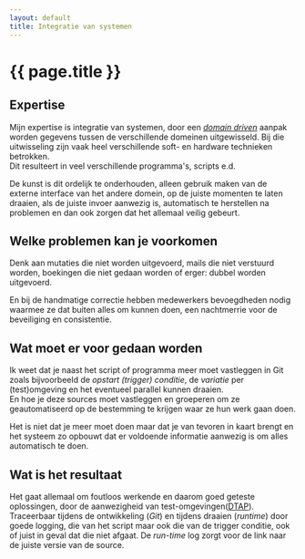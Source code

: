 ```yaml
---
layout: default
title: Integratie van systemen
---
```

# {{ page.title }}

## Expertise

  Mijn expertise is integratie van systemen, door een [_domain driven_](https://en.wikipedia.org/wiki/Domain-driven_design) aanpak worden gegevens tussen de verschillende domeinen uitgewisseld. Bij die uitwisseling zijn vaak heel verschillende soft- en hardware technieken betrokken.  
  Dit resulteert in veel verschillende programma's, scripts e.d.  
  
  De kunst is dit ordelijk te onderhouden, alleen gebruik maken van de externe interface van het andere domein, op de juiste momenten te laten draaien, als de juiste invoer aanwezig is, automatisch te herstellen na problemen en dan ook zorgen dat het allemaal veilig gebeurt. 

## Welke problemen kan je voorkomen
  
  Denk aan mutaties die niet worden uitgevoerd, mails die niet verstuurd worden, boekingen die niet gedaan worden of erger: dubbel worden uitgevoerd.  

  En bij de handmatige correctie hebben medewerkers bevoegdheden nodig waarmee ze dat buiten alles om kunnen doen, een nachtmerrie voor de beveiliging en consistentie.

## Wat moet er voor gedaan worden

  Ik weet dat je naast het script of programma meer moet vastleggen in Git zoals bijvoorbeeld de _opstart (trigger) conditie_, de _variatie_ per (test)omgeving en het eventueel parallel kunnen draaien.  
  En hoe je deze sources moet vastleggen en groeperen om ze geautomatiseerd op de bestemming te krijgen waar ze hun werk gaan doen. 

  Het is niet dat je meer moet doen maar dat je van tevoren in kaart brengt en het systeem zo opbouwt dat er voldoende informatie aanwezig is om alles automatisch te doen. 

## Wat is het resultaat

  Het gaat allemaal om foutloos werkende en daarom goed geteste oplossingen, door de aanwezigheid van test-omgevingen([DTAP](https://en.wikipedia.org/wiki/Development,_testing,_acceptance_and_production)). Traceerbaar tijdens de ontwikkeling (_Git_) en tijdens draaien (_runtime_) door goede logging, die van het script maar ook die van de trigger conditie, ook of juist in geval dat die niet afgaat. De _run-time_ log zorgt voor de link naar de juiste versie van de source. 
